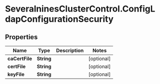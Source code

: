 # SeveralninesClusterControl.ConfigLdapConfigurationSecurity

## Properties

Name | Type | Description | Notes
------------ | ------------- | ------------- | -------------
**caCertFile** | **String** |  | [optional] 
**certFile** | **String** |  | [optional] 
**keyFile** | **String** |  | [optional] 


